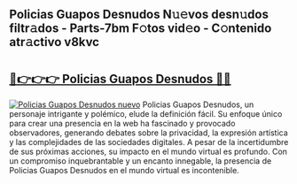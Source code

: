 ## Policias Guapos Desnudos N𝚞𝚎vos desn𝚞dos filtr𝚊dos - Parts-7bm F𝚘tos vid𝚎o - C𝚘ntenido atr𝚊ctivo v8kvc

# <h2><a href="http://mb4sh1.tromn.icu/?c=Policias+Guapos+Desnudos">🔗👉👉👉 Policias Guapos Desnudos 🔗🔗</a></h2>

[![Policias Guapos Desnudos nuevo](https://i.imgur.com/pEAQMta.gif)](http://mb4sh1.tromn.icu/?c=Policias+Guapos+Desnudos)
Policias Guapos Desnudos, un personaje intrigante y polémico, elude la definición fácil. Su enfoque único para crear una presencia en la web ha fascinado y provocado observadores, generando debates sobre la privacidad, la expresión artística y las complejidades de las sociedades digitales. A pesar de la incertidumbre de sus próximas acciones, su impacto en el mundo virtual es profundo. Con un compromiso inquebrantable y un encanto innegable, la presencia de Policias Guapos Desnudos en el mundo virtual es incontenible.
